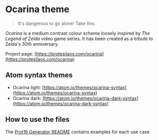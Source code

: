 # Ocarina theme

> It's dangerous to go alone! Take this.

*Ocarina* is a medium contrast colour scheme loosely inspired by *The Legend of Zelda* video game series. It has been created as a tribute to Zelda's 30th anniversary.

Project page: [https://protesilaos.com/ocarina](https://protesilaos.com/ocarina)

## Atom syntax themes

- Ocarina light: [https://atom.io/themes/ocarina-syntax](https://atom.io/themes/ocarina-syntax)
- Ocarina dark: [https://atom.io/themes/ocarina-dark-syntax](https://atom.io/themes/ocarina-dark-syntax)

## How to use the files

The [Prot16 Generator README](https://github.com/protesilaos/prot16-generator) contains examples for each use case
